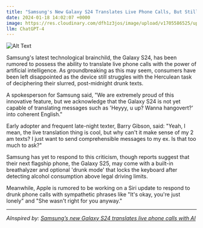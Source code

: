 ```yaml
---
title: "Samsung's New Galaxy S24 Translates Live Phone Calls, But Still Can't Decode Mumbled Drunk Texts"
date: 2024-01-18 14:02:07 +0000
image: https://res.cloudinary.com/dfh1z3jos/image/upload/v1705586525/upgfbjzwywzuewdlkfdp.png
llm: ChatGPT-4
---
```

![Alt Text](https://res.cloudinary.com/dfh1z3jos/image/upload/v1705586525/upgfbjzwywzuewdlkfdp.png "A group of friends is sitting at a bustling bar, with one person holding the new Samsung Galaxy S24 to their ear, engaged in a conversation with a foreigner. The phone screen displays a live translation of the conversation, while the rest of the group huddles around, laughing and attempting to decipher a nonsensical, mumbled text message on their own phones. The scene is illuminated by the warm, ambient light of the bar, with a jovial and lighthearted vibe, photographic style.")


Samsung's latest technological brainchild, the Galaxy S24, has been rumored to possess the ability to translate live phone calls with the power of artificial intelligence. As groundbreaking as this may seem, consumers have been left disappointed as the device still struggles with the Herculean task of deciphering their slurred, post-midnight drunk texts.

A spokesperson for Samsung said, "We are extremely proud of this innovative feature, but we acknowledge that the Galaxy S24 is not yet capable of translating messages such as 'Heyyy, u up? Wanna hangovert?' into coherent English."

Early adopter and frequent late-night texter, Barry Gibson, said: "Yeah, I mean, the live translation thing is cool, but why can't it make sense of my 2 am texts? I just want to send comprehensible messages to my ex. Is that too much to ask?"

Samsung has yet to respond to this criticism, though reports suggest that their next flagship phone, the Galaxy S25, may come with a built-in breathalyzer and optional 'drunk mode' that locks the keyboard after detecting alcohol consumption above legal driving limits. 

Meanwhile, Apple is rumored to be working on a Siri update to respond to drunk phone calls with sympathetic phrases like "It's okay, you're just lonely" and "She wasn't right for you anyway."

---
*AInspired by: [Samsung’s new Galaxy S24 translates live phone calls with AI](https://www.washingtonpost.com/technology/2024/01/17/samsung-galaxy-ai-phone-s24/)*